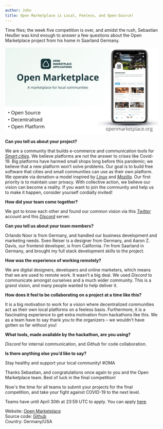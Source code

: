 ```yaml
---
author: John
title: Open Marketplace is Local, Feeless, and Open-Source!
---
```


Time flies; the week five competition is over, and amidst the rush, Sebastian Heußer was kind enough to answer a few questions about the Open Marketplace project from his home in Saarland Germany.  

<img src="/images/blog/open marketplace.jpg" alt="open marketplace" style="max-width: 100%;">

**Can you tell us about your project?**

We are a community that builds e-commerce and communication tools for [*Smart cities*](https://en.wikipedia.org/wiki/Smart_city). We believe platforms are not the answer to crises like Covid-19. Big platforms have harmed small shops long before this pandemic; we believe that a new platform won’t solve problems. Our goal is to build free software that cities and small communities can use as their own platform. We operate via donation-a model inspired by [*Linux*](https://www.linux.org/) and [*Mozilla*](https://www.mozilla.org/en-US/). Our first priority is to maintain user privacy. With collective action, we believe our vision can become a reality. If you want to join the community and help us to make it happen, consider yourself cordially invited!

**How did your team come together?**

We got to know each other and found our common vision via this [*Twitter*](https://twitter.com/marketplace_org) account and this [*Discord*](https://discord.gg/XDQQcJC) server.

**Can you tell us about your team members?**

Orlando Noor is from Germany, and handled our business development and marketing needs. Sven Reiser is a designer from Germany, and Aaron Z. Davis, our frontend developer, is from California. I’m from Saarland in Germany, and brought my full stack development skills to the project.

**How was the experience of working remotely?**

We are digital designers, developers and online marketers, which means that we are used to remote work. It wasn’t a big deal. We used *Discord* to communicate amongst ourselves and a much wider community. This is a grand vision, and many people wanted to help deliver it. 

**How does it feel to be collaborating on a project at a time like this?**

It is a big motivation to work for a vision where decentralized communities act as their own local platforms on a feeless basis. Furthermore, it is a fascinating experience to get extra motivation from hackathons like this. We as a team have to say thank you to the organizers – we wouldn't have gotten so far without you!

**What tools, made available by the hackathon, are you using?**

*Discord* for internal communication, and *Github* for code collaboration. 

**Is there anything else you’d like to say?**

Stay healthy and support your local community! #OMA

Thanks Sebastian, and congratulations once again to you and the Open Marketplace team. Best of luck in the final competition! 

Now's the time for all teams to submit your projects for the final competition, and take your fight against COVID-19 to the next level.

Teams have until April 30th at 23:59 UTC to apply. You can apply [here](https://t.co/q4WGoFmbBu?amp=1).

Website: [Open Marketplace](https://openmarketplace.org)<br>
Source code: [Github]( https://github.com/open-marketplace-applications)<br>
Country: Germany/USA
